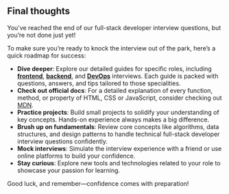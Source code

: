 ## Final thoughts

You’ve reached the end of our full-stack developer interview questions, but you’re not done just yet\!

To make sure you’re ready to knock the interview out of the park, here’s a quick roadmap for success:

* **Dive deeper**: Explore our detailed guides for specific roles, including [**frontend**](https://roadmap.sh/questions/frontend), [**backend**](https://roadmap.sh/questions/backend), and [**DevOps**](https://roadmap.sh/questions/devops) interviews. Each guide is packed with questions, answers, and tips tailored to those specialities.  
* **Check out official docs**: For a detailed explanation of every function, method, or property of HTML, CSS or JavaScript, consider checking out [MDN](https://developer.mozilla.org/en-US/).  
* **Practice projects**: Build small projects to solidify your understanding of key concepts. Hands-on experience always makes a big difference.  
* **Brush up on fundamentals**: Review core concepts like algorithms, data structures, and design patterns to handle technical full-stack developer interview questions confidently.  
* **Mock interviews**: Simulate the interview experience with a friend or use online platforms to build your confidence.  
* **Stay curious**: Explore new tools and technologies related to your role to showcase your passion for learning.

Good luck, and remember—confidence comes with preparation\!
